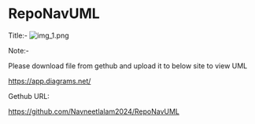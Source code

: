 # RepoNavUML

Title:-
![img_1.png](img_1.png)

Note:-

Please download file from gethub and upload it to below site to view UML

https://app.diagrams.net/


Gethub URL:

https://github.com/Navneetlalam2024/RepoNavUML
